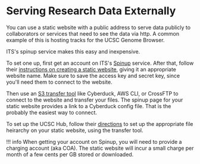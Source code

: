 # Serving Research Data Externally

You can use a static website with a public address to serve data publicly to collaborators or services that need to see the data via http. A common example of this is hosting tracks for the UCSC Genome Browser. 

ITS's spinup service makes this easy and inexpensive.  

To set one up, first get an account on ITS's [Spinup](http://spinup.internal.yale.edu) service. 
After that, follow their [instructions on creating a static website](https://yaleits.atlassian.net/wiki/spaces/spinup/pages/905969895/How+do+I+use+a+Spinup+static+website), giving it an appropriate website name.  Make sure to save the access key and secret key, since you'll need them to connect to the website.   

Then use an [S3 transfer tool](https://yaleits.atlassian.net/wiki/spaces/spinup/pages/829292599/How+do+I+use+a+Spinup+S3+bucket) like Cyberduck, AWS CLI, or CrossFTP to connect to the website and transfer your files.  The spinup page for your static website provides a link to a Cyberduck config file. 
That is the probably the easiest way to connect. 

To set up the UCSC Hub, follow their [directions](https://genome.ucsc.edu/goldenPath/help/hgTrackHubHelp) to set up the appropriate file heirarchy on
your static website, using the transfer tool.

!!! info
    When getting your account on Spinup, you will need to provide a charging account (aka COA).  The static website will incur a small charge per month of a few cents per GB stored or downloaded.


